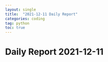 ```yaml
---
layout: single
title:  "2021-12-11 Daily Report"
categories: coding
tag: python
toc: true
---
```

Daily Report 2021-12-11
===